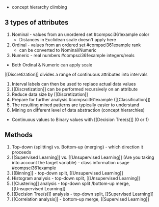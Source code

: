 - concept hierarchy climbing
## 3 types of attributes
1. Nominal - values from an unordered set #compsci361example color
	- Distances in Euclidean scale doesn't apply here
2. Ordinal - values from an ordered set #compsci361example rank
	- can be converted to Nominal/Numeric
3. Numeric - real numbers #compsci361example integers/reals
- Both Ordinal & Numeric can apply scale

[[Discretization]] divides a range of continuous attributes into intervals
1. Interval labels can then be used to replace actual data values
2. [[Discretization]] can be performed recursively on an attribute
3. Reduce data size by [[Discretization]]
4. Prepare for further analysis #compsci361example ([[Classification]])
5. The resulting mined patterns are typically easier to understand
6. Mining on different level of data abstraction (concept hierarchies)
- Continuous values to Binary values with [[Decision Tree(s)]] (0 or 1)

## Methods
1. Top-down (splitting) vs. Bottom-up (merging) - which direction it proceeds
2. [[Supervised Learning]] vs. [[Unsupervised Learning]] (Are you taking into account the target variable) - class information usage
#compsci361example 
1. [[Binning]] - top-down split, [[Unsupervised Learning]]
2. Histogram analysis - top-down split, [[Unsupervised Learning]]
3. [[Clustering]] analysis - top-down split /bottom-up merge, [[Unsupervised Learning]]
4. [[Decision Tree(s)]] analysis - top-down split, [[Supervised Learning]]
5. [[Correlation analysis]] - bottom-up merge, [[Supervised Learning]]